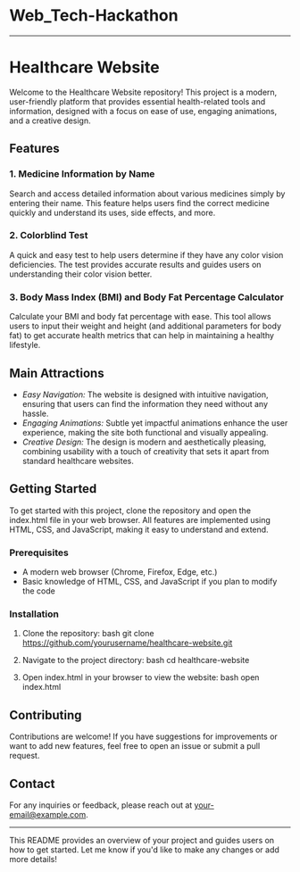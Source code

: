 

# Web_Tech-Hackathon

-----------------------------------------------------------------------------------------------------------------------------

# Healthcare Website

Welcome to the Healthcare Website repository! This project is a modern, user-friendly platform that provides essential health-related tools and information, designed with a focus on ease of use, engaging animations, and a creative design.

## Features

### 1. Medicine Information by Name
Search and access detailed information about various medicines simply by entering their name. This feature helps users find the correct medicine quickly and understand its uses, side effects, and more.

### 2. Colorblind Test
A quick and easy test to help users determine if they have any color vision deficiencies. The test provides accurate results and guides users on understanding their color vision better.

### 3. Body Mass Index (BMI) and Body Fat Percentage Calculator
Calculate your BMI and body fat percentage with ease. This tool allows users to input their weight and height (and additional parameters for body fat) to get accurate health metrics that can help in maintaining a healthy lifestyle.

## Main Attractions

- *Easy Navigation:* The website is designed with intuitive navigation, ensuring that users can find the information they need without any hassle.
- *Engaging Animations:* Subtle yet impactful animations enhance the user experience, making the site both functional and visually appealing.
- *Creative Design:* The design is modern and aesthetically pleasing, combining usability with a touch of creativity that sets it apart from standard healthcare websites.

## Getting Started

To get started with this project, clone the repository and open the index.html file in your web browser. All features are implemented using HTML, CSS, and JavaScript, making it easy to understand and extend.

### Prerequisites
- A modern web browser (Chrome, Firefox, Edge, etc.)
- Basic knowledge of HTML, CSS, and JavaScript if you plan to modify the code

### Installation

1. Clone the repository:
   bash
   git clone https://github.com/yourusername/healthcare-website.git
   

2. Navigate to the project directory:
   bash
   cd healthcare-website
   

3. Open index.html in your browser to view the website:
   bash
   open index.html
   

## Contributing

Contributions are welcome! If you have suggestions for improvements or want to add new features, feel free to open an issue or submit a pull request.


## Contact

For any inquiries or feedback, please reach out at [your-email@example.com](mailto:satyampriyanshu91@example.com).

---

This README provides an overview of your project and guides users on how to get started. Let me know if you'd like to make any changes or add more details!
